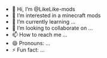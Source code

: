 - 👋 Hi, I’m @LikeLike-mods
- 👀 I’m interested in a minecraft mods
- 🌱 I’m currently learning ...
- 💞️ I’m looking to collaborate on ...
- 📫 How to reach me ...
- 😄 Pronouns: ...
- ⚡ Fun fact: ...

<!---
LikeLike-mods/LikeLike-mods is a ✨ special ✨ repository because its `README.md` (this file) appears on your GitHub profile.
You can click the Preview link to take a look at your changes.
--->

